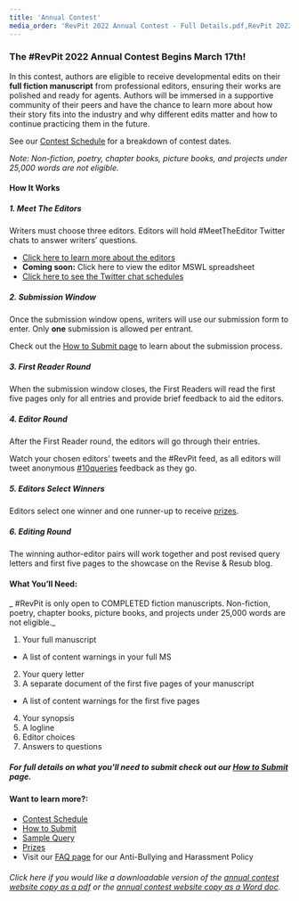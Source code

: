 ```yaml
---
title: 'Annual Contest'
media_order: 'RevPit 2022 Annual Contest - Full Details.pdf,RevPit 2022 Annual Contest - Full Details.docx'
---
```


### The #RevPit 2022 Annual Contest Begins March 17th!

In this contest, authors are eligible to receive developmental edits on their **full fiction manuscript** from professional editors, ensuring their works are polished and ready for agents. Authors will be immersed in a supportive community of their peers and have the chance to learn more about how their story fits into the industry and why different edits matter and how to continue practicing them in the future.
 
See our [Contest Schedule](http://reviseresub.com/annual-contest/schedule) for a breakdown of contest dates.
 
_Note: Non-fiction, poetry, chapter books, picture books, and projects under 25,000 words are not eligible._
 
#### How It Works
 
##### 1.  Meet The Editors 

Writers must choose three editors. Editors will hold #MeetTheEditor Twitter chats to answer writers’ questions.
 * [Click here to learn more about the editors](http://reviseresub.com/editors)
 * **Coming soon:** Click here to view the editor MSWL spreadsheet
 * [Click here to see the Twitter chat schedules](https://reviseresub.com/annual-contest/schedule)
 
##### 2. Submission Window

Once the submission window opens, writers will use our submission form to enter. Only **one** submission is allowed per entrant. 

Check out the [How to Submit page](http://reviseresub.com/annual-contest/how-to-submit) to learn about the submission process.
 
##### 3. First Reader Round

When the submission window closes, the First Readers will read the first five pages only for all entries and provide brief feedback to aid the editors. 

##### 4. Editor Round

After the First Reader round, the editors will go through their entries. 

Watch your chosen editors’ tweets and the #RevPit feed, as all editors will tweet anonymous [#10queries](https://katiemccoach.com/how-an-editor-sees-it-10queries?target=_blank) feedback as they go. 

##### 5. Editors Select Winners

Editors select one winner and one runner-up to receive [prizes](http://reviseresub.com/annual-contest/prizes). 

##### 6. Editing Round

The winning author-editor pairs will work together and post revised query letters and first five pages to the showcase on the Revise & Resub blog. 
 
#### What You’ll Need:
_ \#RevPit is only open to COMPLETED fiction manuscripts. Non-fiction, poetry, chapter books, picture books, and projects under 25,000 words are not eligible._ 

1. Your full manuscript
  * A list of content warnings in your full MS
2. Your query letter 
3. A separate document of the first five pages of your manuscript
  * A list of content warnings for the first five pages
4. Your synopsis 
5. A logline
6. Editor choices
7. Answers to questions

##### For full details on what you'll need to submit check out our [How to Submit](https://reviseresub.com/annual-contest/how-to-submit) page.

#### Want to learn more?:
 * [Contest Schedule](https://reviseresub.com/annual-contest/schedule)
 * [How to Submit](https://reviseresub.com/annual-contest/how-to-submit)
 * [Sample Query](https://reviseresub.com/annual-contest/sample-query)
 * [Prizes](https://reviseresub.com/annual-contest/prizes)
 * Visit our [FAQ page](https://www.reviseresub.com/faq) for our Anti-Bullying and Harassment Policy

###### Click here if you would like a downloadable version of the [annual contest website copy as a pdf](RevPit%202022%20Annual%20Contest%20-%20Full%20Details.pdf) or the [annual contest website copy as a Word doc](RevPit%202022%20Annual%20Contest%20-%20Full%20Details.docx).